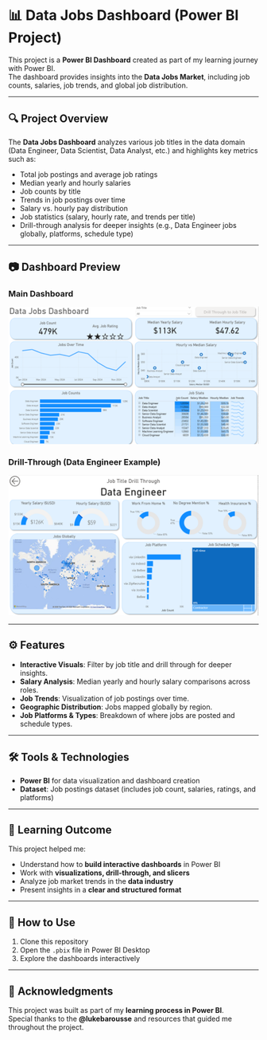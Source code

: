 # 📊 Data Jobs Dashboard (Power BI Project)

This project is a **Power BI Dashboard** created as part of my learning journey with Power BI.  
The dashboard provides insights into the **Data Jobs Market**, including job counts, salaries, job trends, and global job distribution.

---

## 🔍 Project Overview
The **Data Jobs Dashboard** analyzes various job titles in the data domain (Data Engineer, Data Scientist, Data Analyst, etc.) and highlights key metrics such as:
- Total job postings and average job ratings  
- Median yearly and hourly salaries  
- Job counts by title  
- Trends in job postings over time  
- Salary vs. hourly pay distribution  
- Job statistics (salary, hourly rate, and trends per title)  
- Drill-through analysis for deeper insights (e.g., Data Engineer jobs globally, platforms, schedule type)

---

## 📷 Dashboard Preview
### Main Dashboard  
![Main Dashboard](./Data_Job_dashboard.png)

### Drill-Through (Data Engineer Example)  
![Drill Through](./Drill_Through_dashboard.png)

---

## ⚙️ Features
- **Interactive Visuals**: Filter by job title and drill through for deeper insights.  
- **Salary Analysis**: Median yearly and hourly salary comparisons across roles.  
- **Job Trends**: Visualization of job postings over time.  
- **Geographic Distribution**: Jobs mapped globally by region.  
- **Job Platforms & Types**: Breakdown of where jobs are posted and schedule types.  

---

## 🛠️ Tools & Technologies
- **Power BI** for data visualization and dashboard creation  
- **Dataset**: Job postings dataset (includes job count, salaries, ratings, and platforms)  

---

## 🎯 Learning Outcome
This project helped me:
- Understand how to **build interactive dashboards** in Power BI  
- Work with **visualizations, drill-through, and slicers**  
- Analyze job market trends in the **data industry**  
- Present insights in a **clear and structured format**  

---

## 🚀 How to Use
1. Clone this repository  
2. Open the `.pbix` file in Power BI Desktop  
3. Explore the dashboards interactively  

---

## 🙏 Acknowledgments
This project was built as part of my **learning process in Power BI**.  
Special thanks to the **@lukebarousse** and resources that guided me throughout the project.  


